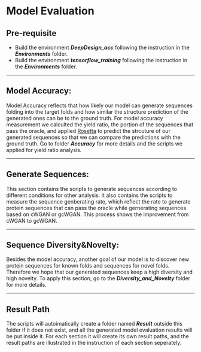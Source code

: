 # Model Evaluation

## Pre-requisite
* Build the environment ***DeepDesign_acc*** following the instruction in the ***Environments*** folder.
* Build the environment ***tensorflow_training*** following the instruction in the ***Environments*** folder.

***

## Model Accuracy:
Model Accuracy reflects that how likely our model can generate sequences folding into the target folds and how similar the structure prediction of the generated ones can be to the ground truth. For model accuracy measurement we calculted the yield ratio, the portion of the sequences that pass the oracle, and applied [Rosetta](https://www.rosettacommons.org/home) to predict the strcuture of our generated sequences so that we can compare the predictions with the ground truth. Go to folder ***Accuracy*** for more details and the scripts we applied for yield ratio analysis.

***

## Generate Sequences:
This section contains the scripts to generate sequences according to different conditions for other analysis. It also contains the scripts to measure the sequence genberating rate, which reflect the rate to generate protein sequences that can pass the oracle while gernerating sequences based on cWGAN or gcWGAN. This process shows the improvement from cWGAN to gcWGAN.

***

## Sequence Diversity&Novelty:
Besides the model accuracy, another goal of our model is to discover new protein sequences for known folds and sequences for novel folds. Therefore we hope that our generated sequences keep a high diversity and high novelty. To apply this section, go to the ***Diversity_and_Novelty*** folder for more details.

***

## Result Path
The scripts will autoimatically create a folder named ***Result*** outside this folder if it does not exist, and all the generated model evaluation results will be put inside it. For each section it will create its own result paths, and the result paths are illustrated in the instruction of each section seperately.
